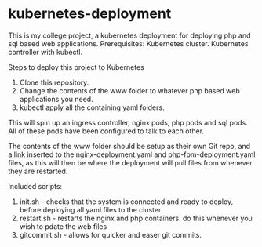 # kubernetes-deployment
This is my college project, a kubernetes deployment for deploying php and sql based web applications.
Prerequisites:
Kubernetes cluster.
Kubernetes controller with kubectl.

Steps to deploy this project to Kubernetes
1. Clone this repository.
2. Change the contents of the www folder to whatever php based web applications you need.
3. kubectl apply all the containing yaml folders.

This will spin up an ingress controller, nginx pods, php pods and sql pods. 
All of these pods have been configured to talk to each other.

The contents of the www folder should be setup as their own Git repo, and a link inserted to the 
nginx-deployment.yaml and php-fpm-deployment.yaml files, as this will then be where the deployment will pull
files from whenever they are restarted.

Included scripts:
1. init.sh - checks that the system is connected and ready to deploy, before deploying all yaml files to the cluster
2. restart.sh - restarts the nginx and php containers. do this whenever you wish to pdate the web files
3. gitcommit.sh - allows for quicker and easer git commits. 
